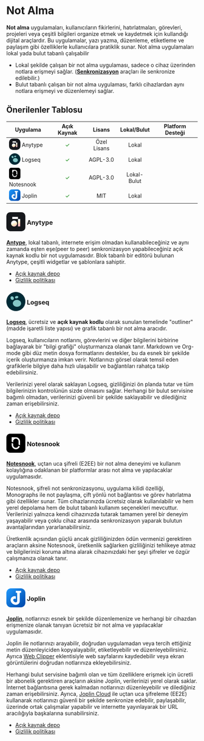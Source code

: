 <!-- NOTLAR
 - Bu kategoride lokal ve bulut tabanlı not alma uygulamaları ayrı ayrı eklenebilir- tek bir tabloda belirtilebilir ancak lokal ve bulut tabanlı not alma uygulamalarının farkı anlatılmalıdır.
 - Tablo eklemeyi unutmayın
 - Uygun görseller eklemeyi unutmayın.
 - İçerik kuralları ve ekleme yapmak sayfalarını ziyaret edebilirsiniz -->

# Not Alma

**Not alma** uygulamaları, kullanıcıların fikirlerini, hatırlatmaları, görevleri, projeleri veya çeşitli bilgileri organize etmek ve kaydetmek için kullandığı dijital araçlardır. Bu uygulamalar, yazı yazma, düzenleme, etiketleme ve paylaşım gibi özelliklerle kullanıcılara pratiklik sunar. Not alma uygulamaları lokal yada bulut tabanlı çalışabilir

- Lokal şekilde çalışan bir not alma uygulaması, sadece o cihaz üzerinden notlara erişmeyi sağlar. ([**Senkronizasyon**](https://guvendekal.org/#/senkronizasyon) araçları ile senkronize edilebilir.)
- Bulut tabanlı çalışan bir not alma uygulaması, farklı cihazlardan aynı notlara erişmeyi ve düzenlemeyi sağlar.

## Önerilenler Tablosu

| Uygulama | Açık Kaynak | Lisans | Lokal/Bulut | Platform Desteği |
|----------|:-----------:|:------:|:-----------:|:----------------:|
| <span style="display: inline-block; vertical-align: middle;"><img src="docs/images/anytype.png" alt="Anytype" style="width: 30px; height: 30px; border-radius: 10px;"> </span> <span style="display: inline-block; vertical-align: middle;"> Anytype </span> | <span style="color: green;">✓</span> | Özel Lisans | Lokal | <i class="fa-brands fa-windows"></i> <i class="fa-brands fa-apple"></i> <i class="fa-brands fa-linux"></i> <i class="fa-brands fa-android"></i> <i class="fa-brands fa-app-store-ios"></i>  |
| <span style="display: inline-block; vertical-align: middle;"><img src="docs/images/logseq-icon.png" alt="logseq" style="width: 30px; height: 30px;"> </span> <span style="display: inline-block; vertical-align: middle;"> Logseq </span> | <span style="color: green;">✓</span> | AGPL-3.0 | Lokal | <i class="fa-brands fa-windows"></i> <i class="fa-brands fa-apple"></i> <i class="fa-brands fa-linux"></i> <i class="fa-brands fa-android"></i> <i class="fa-brands fa-app-store-ios"></i> |
| <span style="display: inline-block; vertical-align: middle;"><img src="docs/images/notesnook-icon.png" alt="notesnook" style="width: 30px; height: 30px;"> </span> <span style="display: inline-block; vertical-align: middle;"> Notesnook </span> | <span style="color: green;">✓</span> | AGPL-3.0 | Lokal-Bulut | <i class="fa-solid fa-globe"></i> <i class="fa-brands fa-windows"></i> <i class="fa-brands fa-apple"></i> <i class="fa-brands fa-linux"></i> <i class="fa-brands fa-android"></i> <i class="fa-brands fa-app-store-ios"></i> |
| <span style="display: inline-block; vertical-align: middle;"><img src="docs/images/joplin-icon.png" alt="joplin" style="width: 30px; height: 30px;"> </span> <span style="display: inline-block; vertical-align: middle;"> Joplin </span> | <span style="color: green;">✓</span> | MIT| Lokal | <i class="fa-brands fa-windows"></i> <i class="fa-brands fa-apple"></i> <i class="fa-brands fa-linux"></i> <i class="fa-brands fa-android"></i> <i class="fa-brands fa-app-store-ios"></i> |

### <span style="display: inline-block; vertical-align: middle;"><img src="docs/images/anytype.png" alt="Anytype" style="width: 50px; height: 50px; border-radius: 10px;"> </span> <span style="display: inline-block; vertical-align: middle;"> Anytype

[**Antype**](https://anytype.io/), lokal tabanlı, internete erişim olmadan kullanabileceğiniz ve aynı zamanda eşten eşe(peer to peer) senkronizasyon yapabileceğiniz açık kaynak kodlu bir not uygulamasıdır. Blok tabanlı bir editörü bulunan Anytype, çeşitli widgetlar ve şablonlara sahiptir.

- [Açık kaynak depo](https://github.com/anyproto/anytype-ts)
- [Gizlilik politikası](https://anytype.io/website_privacy)

### <span style="display: inline-block; vertical-align: middle;"><img src="docs/images/logseq-icon.png" alt="logseq" style="width: 50px; height: 50px;"> </span> <span style="display: inline-block; vertical-align: middle;"> Logseq

[**Logseq**](https://logseq.com/), ücretsiz ve **açık kaynak kodlu** olarak sunulan temelinde "outliner" (madde işaretli liste yapısı) ve grafik tabanlı bir not alma aracıdır.

Logseq, kullanıcıların notlarını, görevlerini ve diğer bilgilerini birbirine bağlayarak bir "bilgi grafiği" oluşturmanıza olanak tanır. Markdown ve Org-mode gibi düz metin dosya formatlarını destekler, bu da esnek bir şekilde içerik oluşturmanıza imkan verir. Notlarınızı görsel olarak temsil eden grafiklerle bilgiye daha hızlı ulaşabilir ve bağlantıları rahatça takip edebilirsiniz.

Verilerinizi yerel olarak saklayan Logseq, gizliliğinizi ön planda tutar ve tüm bilgilerinizin kontrolünün sizde olmasını sağlar. Herhangi bir bulut servisine bağımlı olmadan, verilerinizi güvenli bir şekilde saklayabilir ve dilediğiniz zaman erişebilirsiniz.

- [Açık kaynak depo](https://github.com/logseq/logseq)
- [Gizlilik politikası](https://logseq.com/privacy-policy)

### <span style="display: inline-block; vertical-align: middle;"><img src="docs/images/notesnook-icon.png" alt="notesnook" style="width: 50px; height: 50px;"> </span> <span style="display: inline-block; vertical-align: middle;"> Notesnook

[**Notesnook**](https://notesnook.com/), uçtan uca şifreli (E2EE) bir not alma deneyimi ve kullanım kolaylığına odaklanan bir platformlar arası not alma ve yapılacaklar uygulamasıdır.

Notesnook, şifreli not senkronizasyonu, uygulama kilidi özelliği, Monographs ile not paylaşma, çift yönlü not bağlantısı ve görev hatırlatma gibi özellikler sunar. Tüm cihazlarınızda ücretsiz olarak kullanılabilir ve hem yerel depolama hem de bulut tabanlı kullanım seçenekleri mevcuttur. Verilerinizi yalnızca kendi cihazınızda tutarak tamamen yerel bir deneyim yaşayabilir veya çoklu cihaz arasında senkronizasyon yaparak bulutun avantajlarından yararlanabilirsiniz.

Üretkenlik açısından güçlü ancak gizliliğinizden ödün vermenizi gerektiren araçların aksine Notesnook, üretkenlik sağlarken gizliliğinizi tehlikeye atmaz ve bilgilerinizi koruma altına alarak cihazınızdaki her şeyi şifreler ve özgür çalışmanıza olanak tanır.

- [Açık kaynak depo](https://github.com/streetwriters/notesnook)
- [Gizlilik politikası](https://notesnook.com/privacy/)

### <span style="display: inline-block; vertical-align: middle;"><img src="docs/images/joplin-icon.png" alt="joplin" style="width: 50px; height: 50px;"> </span> <span style="display: inline-block; vertical-align: middle;"> Joplin

[**Joplin**](https://joplinapp.org/), notlarınızı esnek bir şekilde düzenlemenize ve herhangi bir cihazdan erişmenize olanak tanıyan ücretsiz bir not alma ve yapılacaklar uygulamasıdır.

Joplin ile notlarınızı arayabilir, doğrudan uygulamadan veya tercih ettiğiniz metin düzenleyiciden kopyalayabilir, etiketleyebilir ve düzenleyebilirsiniz. Ayrıca [Web Clipper](https://joplinapp.org/help/apps/clipper/) eklentisiyle web sayfalarını kaydedebilir veya ekran görüntülerini doğrudan notlarınıza ekleyebilirsiniz.

Herhangi bulut servisine bağımlı olan ve tüm özelliklere erişmek için ücretli bir abonelik gerektiren araçların aksine Joplin, verilerinizi yerel olarak saklar. İnternet bağlantısına gerek kalmadan notlarınızı düzenleyebilir ve dilediğiniz zaman erişebilirsiniz. Ayrıca, [Joplin Cloud](https://joplinapp.org/plans/) ile uçtan uca şifreleme (EE2E) kullanarak notlarınızı güvenli bir şekilde senkronize edebilir, paylaşabilir, üzerinde ortak çalışmalar yapabilir ve internette yayınlayarak bir URL aracılığıyla başkalarına sunabilirsiniz.

- [Açık kaynak depo](https://github.com/laurent22/joplin/)
- [Gizlilik politikası](https://joplinapp.org/privacy/)
